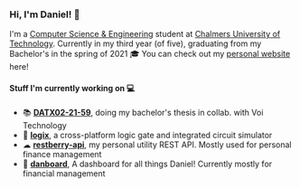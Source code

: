 ### Hi, I'm Daniel! 👋
I'm a [Computer Science & Engineering](https://www.chalmers.se/sv/utbildning/program-pa-grundniva/sidor/datateknik.aspx) student at [Chalmers University of Technology](https://www.chalmers.se). Currently in my third year (of five), graduating from my Bachelor's in the spring of 2021 🎓 You can check out my [personal website](https://dcronqvist.se) here!

#### Stuff I'm currently working on 💻
- 📚 **[DATX02-21-59](https://github.com/DATX02-21-59)**, doing my bachelor's thesis in collab. with Voi Technology
- 🔌 **[logix](https://github.com/dcronqvist/logix)**, a cross-platform logic gate and integrated circuit simulator
- ☁ **[restberry-api](https://github.com/dcronqvist/restberry-api)**, my personal utility REST API. Mostly used for personal finance management
- 📌 **[danboard](https://github.com/dcronqvist/danboard)**, A dashboard for all things Daniel! Currently mostly for financial management

<!--
**dcronqvist/dcronqvist** is a ✨ _special_ ✨ repository because its `README.md` (this file) appears on your GitHub profile.

Here are some ideas to get you started:

- 🔭 I’m currently working on ...
- 🌱 I’m currently learning ...
- 👯 I’m looking to collaborate on ...
- 🤔 I’m looking for help with ...
- 💬 Ask me about ...
- 📫 How to reach me: ...
- 😄 Pronouns: ...
- ⚡ Fun fact: ...
-->
